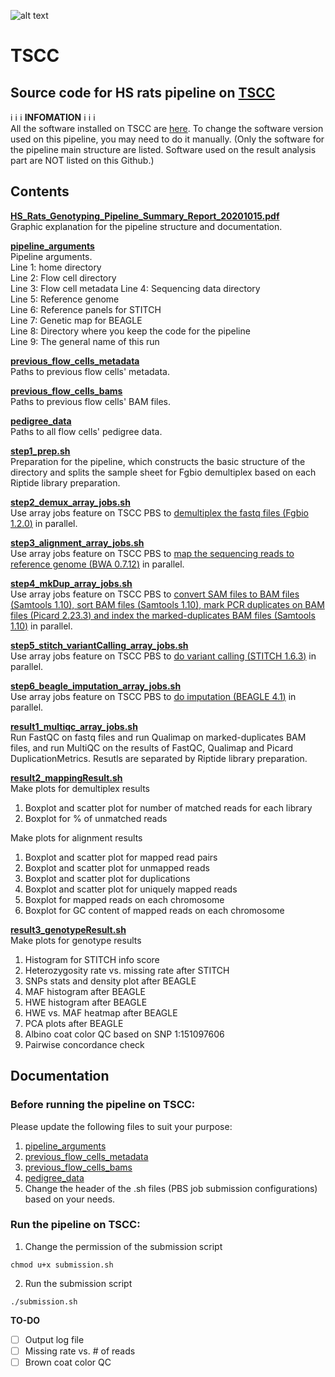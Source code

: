 ![alt text](https://secureservercdn.net/198.71.233.106/h9j.d46.myftpupload.com/wp-content/uploads/2019/09/palmerlab-logo.png)
# TSCC
## Source code for HS rats pipeline on [TSCC](https://www.sdsc.edu/support/user_guides/tscc.html)
:information_source: :information_source: :information_source:  **INFOMATION** :information_source: :information_source: :information_source:  
All the software installed on TSCC are [here](https://aapalmer-lab.slack.com/files/T0JULRU14/FPS2923NU). To change the software version used on this pipeline, you may need to do it manually. (Only the software for the pipeline main structure are listed. Software used on the result analysis part are NOT listed on this Github.)  

## Contents
**[HS_Rats_Genotyping_Pipeline_Summary_Report_20201015.pdf](HS_Rats_Genotyping_Pipeline_Summary_Report_20201015.pdf)**  
Graphic explanation for the pipeline structure and documentation.  

**[pipeline_arguments](pipeline_arguments)**  
Pipeline arguments.  
Line 1: home directory  
Line 2: Flow cell directory  
Line 3: Flow cell metadata
Line 4: Sequencing data directory  
Line 5: Reference genome  
Line 6: Reference panels for STITCH  
Line 7: Genetic map for BEAGLE  
Line 8: Directory where you keep the code for the pipeline  
Line 9: The general name of this run  

**[previous_flow_cells_metadata](previous_flow_cells_metadata)**  
Paths to previous flow cells' metadata.  

**[previous_flow_cells_bams](previous_flow_cells_bams)**  
Paths to previous flow cells' BAM files.

**[pedigree_data](pedigree_data)**  
Paths to all flow cells' pedigree data. 

**[step1_prep.sh](step1_prep.sh)**  
Preparation for the pipeline, which constructs the basic structure of the directory and splits the sample sheet for Fgbio demultiplex based on each Riptide library preparation.

**[step2_demux_array_jobs.sh](step2_demux_array_jobs.sh)**  
Use array jobs feature on TSCC PBS to <ins>demultiplex the fastq files ([Fgbio 1.2.0](http://fulcrumgenomics.github.io/fgbio/))</ins> in parallel.  

**[step3_alignment_array_jobs.sh](step3_alignment_array_jobs.sh)**  
Use array jobs feature on TSCC PBS to <ins>map the sequencing reads to reference genome ([BWA 0.7.12](http://bio-bwa.sourceforge.net/index.shtml))</ins> in parallel. 

**[step4_mkDup_array_jobs.sh](step4_mkDup_array_jobs.sh)**  
Use array jobs feature on TSCC PBS to <ins>convert SAM files to BAM files ([Samtools 1.10](http://www.htslib.org/)), sort BAM files ([Samtools 1.10](http://www.htslib.org/)), mark PCR duplicates on BAM files ([Picard 2.23.3](https://broadinstitute.github.io/picard/)) and index the marked-duplicates BAM files ([Samtools 1.10](http://www.htslib.org/))</ins> in parallel.

**[step5_stitch_variantCalling_array_jobs.sh](step5_stitch_variantCalling_array_jobs.sh)**  
Use array jobs feature on TSCC PBS to <ins>do variant calling ([STITCH 1.6.3](https://github.com/rwdavies/STITCH))</ins> in parallel.  

**[step6_beagle_imputation_array_jobs.sh](step6_beagle_imputation_array_jobs.sh)**  
Use array jobs feature on TSCC PBS to <ins>do imputation ([BEAGLE 4.1](https://faculty.washington.edu/browning/beagle/b4_1.html))</ins> in parallel. 

**[result1_multiqc_array_jobs.sh](result1_multiqc_array_jobs.sh)**  
Run FastQC on fastq files and run Qualimap on marked-duplicates BAM files, and run MultiQC on the results of FastQC, Qualimap and Picard DuplicationMetrics. Resutls are separated by Riptide library preparation.

**[result2_mappingResult.sh](result2_mappingResult.sh)**  
Make plots for demultiplex results
1. Boxplot and scatter plot for number of matched reads for each library
2. Boxplot for % of unmatched reads  

Make plots for alignment results  
1. Boxplot and scatter plot for mapped read pairs
2. Boxplot and scatter plot for unmapped reads
3. Boxplot and scatter plot for duplications
4. Boxplot and scatter plot for uniquely mapped reads
5. Boxplot for mapped reads on each chromosome
6. Boxplot for GC content of mapped reads on each chromosome  

**[result3_genotypeResult.sh](result3_genotypeResult.sh)**  
Make plots for genotype results  
1. Histogram for STITCH info score
2. Heterozygosity rate vs. missing rate after STITCH
3. SNPs stats and density plot after BEAGLE
4. MAF histogram after BEAGLE
5. HWE histogram after BEAGLE
6. HWE vs. MAF heatmap after BEAGLE
7. PCA plots after BEAGLE
8. Albino coat color QC based on SNP 1:151097606
9. Pairwise concordance check

## Documentation
### Before running the pipeline on TSCC:
Please update the following files to suit your purpose:  
1. [pipeline_arguments](pipeline_arguments)
2. [previous_flow_cells_metadata](previous_flow_cells_metadata)
3. [previous_flow_cells_bams](previous_flow_cells_bams)
4. [pedigree_data](pedigree_data)
5. Change the header of the .sh files (PBS job submission configurations) based on your needs.

### Run the pipeline on TSCC:
1. Change the permission of the submission script
```
chmod u+x submission.sh
```
2. Run the submission script
```
./submission.sh
```  
**TO-DO**  
- [ ] Output log file
- [ ] Missing rate vs. # of reads
- [ ] Brown coat color QC